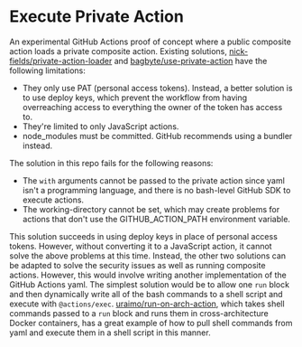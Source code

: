 # Execute Private Action

An experimental GitHub Actions proof of concept where a public composite action loads a private composite action. Existing solutions, [nick-fields/private-action-loader](https://github.com/nick-fields/private-action-loader) and [bagbyte/use-private-action](https://github.com/bagbyte/use-private-action/) have the following limitations:

- They only use PAT (personal access tokens). Instead, a better solution is to use deploy keys, which prevent the workflow from having overreaching access to everything the owner of the token has access to.
- They're limited to only JavaScript actions.
- node_modules must be committed. GitHub recommends using a bundler instead.


The solution in this repo fails for the following reasons:

- The `with` arguments cannot be passed to the private action since yaml isn't a programming language, and there is no bash-level GitHub SDK to execute actions.
- The working-directory cannot be set, which may create problems for actions that don't use the GITHUB_ACTION_PATH environment variable.


This solution succeeds in using deploy keys in place of personal access tokens. However, without converting it to a JavaScript action, it cannot solve the above problems at this time. Instead, the other two solutions can be adapted to solve the security issues as well as running composite actions. However, this would involve writing another implementation of the GitHub Actions yaml. The simplest solution would be to allow one `run` block and then dynamically write all of the bash commands to a shell script and execute with `@actions/exec`. [uraimo/run-on-arch-action](https://github.com/uraimo/run-on-arch-action/), which takes shell commands passed to a `run` block and runs them in cross-architecture Docker containers, has a great example of how to pull shell commands from yaml and execute them in a shell script in this manner.

